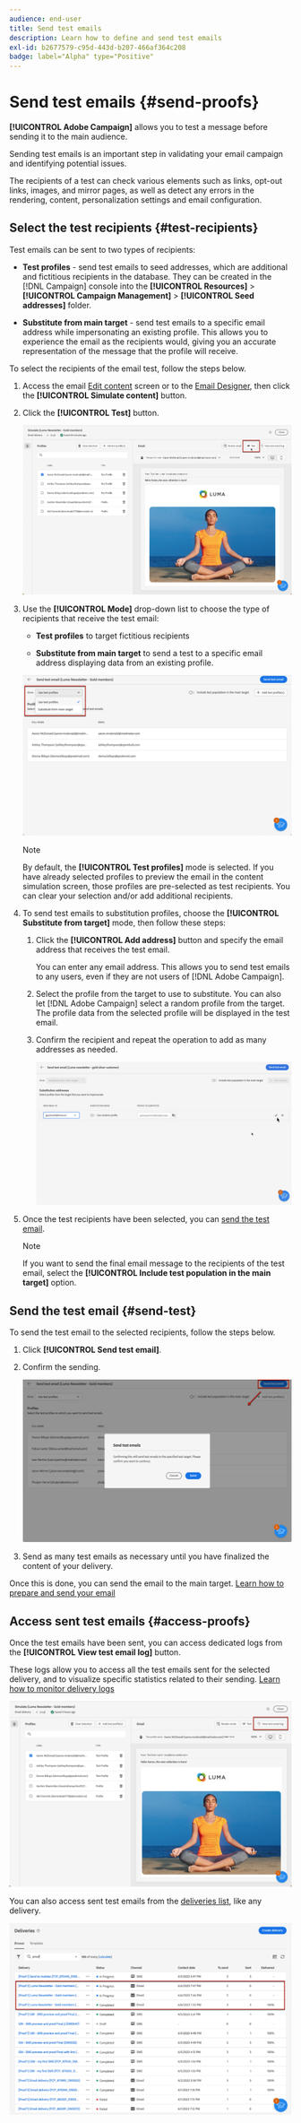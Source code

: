 ```yaml
---
audience: end-user
title: Send test emails
description: Learn how to define and send test emails
exl-id: b2677579-c95d-443d-b207-466af364c208
badge: label="Alpha" type="Positive"
---
```

# Send test emails {#send-proofs}

**[!UICONTROL Adobe Campaign]** allows you to test a message before sending it to the main audience.

Sending test emails is an important step in validating your email campaign and identifying potential issues.

The recipients of a test can check various elements such as links, opt-out links, images, and mirror pages, as well as detect any errors in the rendering, content, personalization settings and email configuration.

## Select the test recipients {#test-recipients}

Test emails can be sent to two types of recipients: 

* **Test profiles** - send test emails to seed addresses, which are additional and fictitious recipients in the database. They can be created in the [!DNL Campaign] console into the **[!UICONTROL Resources]** > **[!UICONTROL Campaign Management]** > **[!UICONTROL Seed addresses]** folder.
    
* **Substitute from main target** - send test emails to a specific email address while impersonating an existing profile. This allows you to experience the email as the recipients would, giving you an accurate representation of the message that the profile will receive.

To select the recipients of the email test, follow the steps below.

1. Access the email [Edit content](../content/edit-content.md) screen or to the [Email Designer](../content/get-started-email-designer.md), then click the **[!UICONTROL Simulate content]** button.

1. Click the **[!UICONTROL Test]** button.

    ![](assets/simulate-test-button.png)

1. Use the **[!UICONTROL Mode]** drop-down list to choose the type of recipients that receive the test email:

    * **Test profiles** to target fictitious recipients
    
    * **Substitute from main target** to send a test to a specific email address displaying data from an existing profile.

    ![](assets/simulate-profile-mode.png)

    >[!NOTE]
    >
    >By default, the **[!UICONTROL Test profiles]** mode is selected. If you have already selected profiles to preview the email in the content simulation screen, those profiles are pre-selected as test recipients. You can clear your selection and/or add additional recipients.

1. To send test emails to substitution profiles, choose the **[!UICONTROL Substitute from target]** mode, then follow these steps:

    1. Click the **[!UICONTROL Add address]** button and specify the email address that receives the test email.

        You can enter any email address. This allows you to send test emails to any users, even if they are not users of [!DNL Adobe Campaign].

    1. Select the profile from the target to use to substitute. You can also let [!DNL Adobe Campaign] select a random profile from the target. The profile data from the selected profile will be displayed in the test email.

    1. Confirm the recipient and repeat the operation to add as many addresses as needed.

        ![](assets/simulate-profile-substitute.png)

1. Once the test recipients have been selected, you can [send the test email](#send-test).

    >[!NOTE]
    >
    >If you want to send the final email message to the recipients of the test email, select the **[!UICONTROL Include test population in the main target]** option.

## Send the test email {#send-test}

To send the test email to the selected recipients, follow the steps below.

1. Click **[!UICONTROL Send test email]**.

1. Confirm the sending.

    ![](assets/simulate-send-test.png)

1. Send as many test emails as necessary until you have finalized the content of your delivery.

Once this is done, you can send the email to the main target. [Learn how to prepare and send your email](../monitor/prepare-send.md)

## Access sent test emails {#access-proofs}

Once the test emails have been sent, you can access dedicated logs from the **[!UICONTROL View test email log]** button.

These logs allow you to access all the test emails sent for the selected delivery, and to visualize specific statistics related to their sending. [Learn how to monitor delivery logs](../monitor/delivery-logs.md)

![](assets/simulate-test-log.png)

You can also access sent test emails from the [deliveries list](), like any delivery.

![](assets/simulate-deliveries-list.png)
